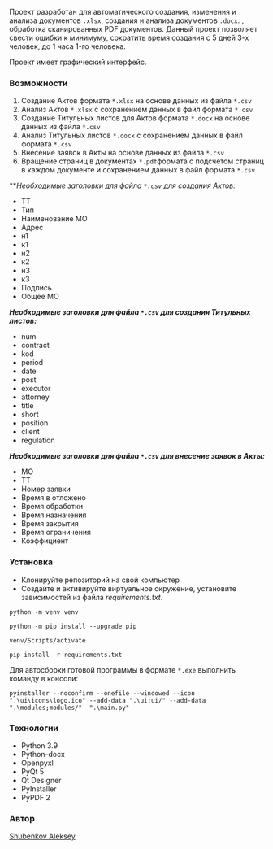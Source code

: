 Проект разработан для автоматического создания, изменения и анализа документов `.xlsx`,  создания и анализа документов `.docx`. , обработка сканированных PDF документов. Данный проект позволяет свести ошибки к минимуму, сократить время создания с 5 дней 3-х человек, до 1 часа 1-го человека.

Проект имеет графический интерфейс.

### Возможности
1. Создание Актов формата `*.xlsx` на основе данных из файла `*.csv`
2. Анализ Актов `*.xlsx` с сохранением данных в файл формата `*.csv`
3. Создание Титульных листов для Актов формата  `*.docx` на основе данных из файла `*.csv`
4. Анализ Титульных листов `*.docx` с сохранением данных в файл формата `*.csv`
5. Внесение заявок в Акты на основе данных из файла `*.csv`
6. Вращение страниц в документах `*.pdf`формата с подсчетом страниц в каждом документе и сохранением данных в файл формата `*.csv`

***Необходимые заголовки для файла `*.csv` для создания Актов:*
 - ТТ
 - Тип
 - Наименование МО
 - Адрес
 - н1
 - к1
 - н2
 - к2
 - н3
 - к3
 - Подпись
 - Общее МО

***Необходимые заголовки для файла `*.csv` для создания Титульных листов:***
 - num
 - contract
 - kod
 - period
 - date
 - post
 - executor
 - attorney
 - title
 - short
 - position
 - client
 - regulation

***Необходимые заголовки для файла `*.csv` для внесение заявок в Акты:***
 - МО
 - ТТ
 - Номер заявки
 - Время в отложено
 - Время обработки
 - Время назначения
 - Время закрытия
 - Время ограничения
 - Коэффициент

### Установка

- Клонируйте репозиторий на свой компьютер
- Создайте и активируйте виртуальное окружение, установите зависимостей из файла  _requirements.txt_.
```
python -m venv venv
```

```
python -m pip install --upgrade pip
```

```
venv/Scripts/activate
```

```
pip install -r requirements.txt
```
Для автосборки готовой программы в формате `*.exe` выполнить команду в консоли:
```
pyinstaller --noconfirm --onefile --windowed --icon ".\ui\icons\logo.ico" --add-data ".\ui;ui/" --add-data ".\modules;modules/"  ".\main.py"
```
### Технологии
 - Python 3.9
 - Python-docx
 - Openpyxl
 - PyQt 5
 - Qt Designer
 - PyInstaller
 - PyPDF 2
 
### Автор
[Shubenkov Aleksey](https://github.com/In-Quatro)